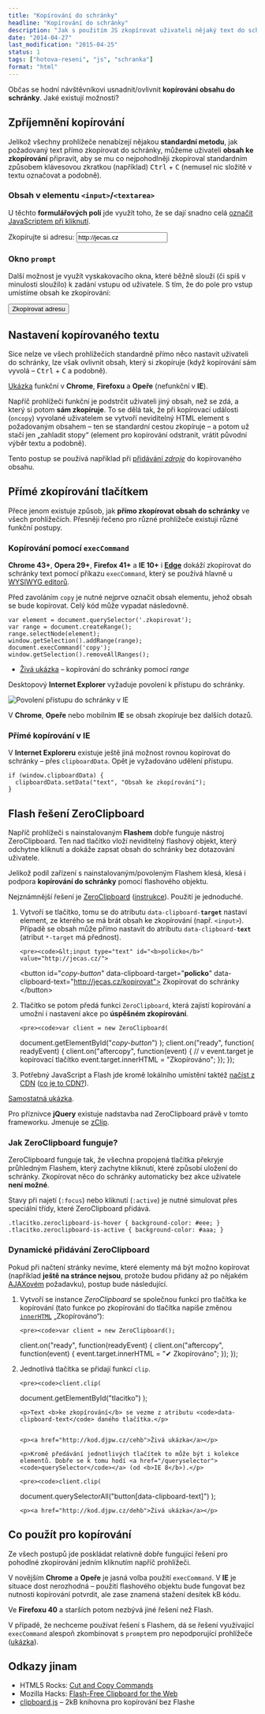 ```yaml
---
title: "Kopírování do schránky"
headline: "Kopírování do schránky"
description: "Jak s použitím JS zkopírovat uživateli nějaký text do schránky."
date: "2014-04-27"
last_modification: "2015-04-25"
status: 1
tags: ["hotova-reseni", "js", "schranka"]
format: "html"
---
```


<p>Občas se hodní návštěvníkovi usnadnit/ovlivnit <b>kopírování obsahu do schránky</b>. Jaké existují možnosti?</p>

<h2 id="zprijemneni">Zpříjemnění kopírování</h2>

<p>Jelikož všechny prohlížeče nenabízejí nějakou <b>standardní metodu</b>, jak požadovaný text přímo zkopírovat do schránky, můžeme uživateli <b>obsah ke zkopírování</b> připravit, aby se mu co nejpohodlněji zkopíroval standardním způsobem klávesovou zkratkou (například) <kbd>Ctrl</kbd> + <kbd>C</kbd> (nemusel nic složitě v textu označovat a podobně).</p>

<h3 id="input-textarea">Obsah v elementu <code>&lt;input></code>/<code>&lt;textarea></code></h3>

<p>U těchto <b>formulářových polí</b> jde využít toho, že se dají snadno celá <a href="/oznaceni-textu">označit JavaScriptem při kliknutí</a>.</p>

<div class="live">
  <label>
    Zkopírujte si adresu: 
    <input onclick="this.select()" value="http://jecas.cz">
  </label>
</div>

<h3 id="prompt">Okno <code>prompt</code></h3>

<p>Další možnost je využít vyskakovacího okna, které běžně slouží (či spíš v minulosti sloužilo) k zadání vstupu od uživatele. S tím, že do pole pro vstup umístíme obsah ke zkopírování:</p>

<div class="live">
  <script>
    function kopirovat(text) {
      prompt("Zkopírujte si URL:", text); 
    }
  </script>
  <button 
    onclick="kopirovat('http://jecas.cz')">
    Zkopírovat adresu
  </button>  
</div>

<h2 id="zmena-textu">Nastavení kopírovaného textu</h2>

<p>Sice nelze ve všech prohlížečích standardně přímo něco nastavit uživateli do schránky, lze však ovlivnit obsah, který si zkopíruje (když kopírování sám vyvolá – <kbd>Ctrl</kbd> + <kbd>C</kbd> a podobně).</p>

<p><a href="http://kod.djpw.cz/qwcb">Ukázka</a> funkční v <b>Chrome</b>, <b>Firefoxu</b> a <b>Opeře</b> (nefunkční v <b>IE</b>).</p>

<p>Napříč prohlížeči funkční je podstrčit uživateli jiný obsah, než se zdá, a který si potom <b>sám zkopíruje</b>. To se dělá tak, že při kopírovací události (<code>oncopy</code>) vyvolané uživatelem se vytvoří neviditelný HTML element s požadovaným obsahem – ten se standardní cestou zkopíruje – a potom už stačí jen „zahladit stopy“ (element pro kopírování odstranit, vrátit původní výběr textu a podobně).</p>

<p>Tento postup se používá například při <a href="http://diskuse.jakpsatweb.cz/?action=vthread&forum=8&topic=118171">přidávání <i>zdroje</i></a> do kopírovaného obsahu.</p>




<h2 id="tlacitko">Přímé zkopírování tlačítkem</h2>

<p>Přece jenom existuje způsob, jak <b>přímo zkopírovat obsah do schránky</b> ve všech prohlížečích. Přesněji řečeno pro různé prohlížeče existují různé funkční postupy.</p>




<h3 id="execcommand">Kopírování pomocí <code>execCommand</code></h3>

<p><b>Chrome 43+</b>, <b>Opera 29+</b>, <b>Firefox 41+</b> a <b>IE 10+</b> i <a href="/microsoft-edge"><b>Edge</b></a> dokáží zkopírovat do schránky text pomocí příkazu <code>execCommand</code>, který se používá hlavně u <a href="/vlastni-wysiwyg">WYSIWYG editorů</a>.</p>


<p>Před zavoláním <code>copy</code> je nutné nejprve označit obsah elementu, jehož obsah se bude kopírovat. Celý kód může vypadat následovně.</p>

<pre><code>var element = document.querySelector('.zkopirovat');  
var range = document.createRange();  
range.selectNode(element);  
window.getSelection().addRange(range);  
document.execCommand('copy');
window.getSelection().removeAllRanges(); </code></pre>








<div class="external-content">
  <ul>
    <li><a href="http://kod.djpw.cz/homb">Živá ukázka</a> – kopírování do schránky pomocí <i>range</i></li>
  </ul>
</div>

<p>Desktopový <b>Internet Explorer</b> vyžaduje povolení k přístupu do schránky.</p>

<p><img src="/files/kopirovat/kopirovani-ie.png" alt="Povolení přístupu do schránky v IE" class="border"></p>










<p>V <b>Chrome</b>, <b>Opeře</b> nebo mobilním <b>IE</b> se obsah zkopíruje bez dalších dotazů.</p>



<h3 id="ie">Přímé kopírování v IE</h3>



<p>V <b>Internet Exploreru</b> existuje ještě jiná možnost rovnou kopírovat do schránky – přes <code>clipboardData</code>. Opět je vyžadováno udělení přístupu.</p>

<pre><code>if (window.clipboardData) {
  clipboardData.setData("text", "Obsah ke zkopírování");    
}</code></pre>



<h2 id="zeroclipboard">Flash řešení ZeroClipboard</h2>

<p>Napříč prohlížeči s nainstalovaným <b>Flashem</b> dobře funguje nástroj ZeroClipboard. Ten nad tlačítko vloží neviditelný flashový objekt, který odchytne kliknutí a dokáže zapsat obsah do schránky bez dotazování uživatele.</p>

<p>Jelikož podíl zařízení s nainstalovaným/povoleným Flashem klesá, klesá i podpora <b>kopírování do schránky</b> pomocí flashového objektu.</p>

<p>Nejznámnější řešení je <a href="http://zeroclipboard.org/">ZeroClipboard</a> (<a href="https://github.com/zeroclipboard/zeroclipboard/blob/master/docs/instructions.md">instrukce</a>). Použití je jednoduché.</p>

<ol>
  
  <li>
    <p>Vytvoří se tlačítko, tomu se do atributu <code>data-clipboard-<b>target</b></code> nastaví element, ze kterého se má brát obsah ke zkopírování (např. <code>&lt;input></code>). Případě se obsah může přímo nastavit do atributu <code>data-clipboard-<b>text</b></code> (atribut <code>*-target</code> má přednost).</p>
    
    <pre><code>&lt;input type="text" id="<b>policko</b>" value="http://jecas.cz/">
&lt;button 
    id="<i>copy-button</i>" 
    data-clipboard-target="<b>policko</b>" 
    data-clipboard-text="http://jecas.cz/kopirovat">
    Zkopírovat do schránky
&lt;/button></code></pre>
    
  </li>
  
  
  
  
  
  
  <li>    
    <p>Tlačítko se potom předá funkci <code>ZeroClipboard</code>, která zajistí kopírování a umožní i nastavení akce po <b>úspěšném zkopírování</b>.</p>
    
    <pre><code>var client = new ZeroClipboard(
  document.getElementById("<i>copy-button</i>")
);
client.on("ready", function( readyEvent) {
  client.on("aftercopy", function(event) {
    // v event.target je kopírovací tlačítko
    event.target.innerHTML = "Zkopírováno";
  });
});</code></pre>
  </li>
  
  
  
  
  
  
  
  
  <li>Potřebný JavaScript a Flash jde kromě lokálního umístění taktéž <a href="http://cdnjs.com/libraries/zeroclipboard/">načíst z CDN</a> (<a href="/cdn">co je to CDN?</a>).</li>
</ol>

<p><a href="http://kod.djpw.cz/rwcb">Samostatná ukázka</a>.</p>

<p>Pro příznivce <b>jQuery</b> existuje nadstavba nad ZeroClipboard právě v tomto frameworku. Jmenuje se <a href="http://www.steamdev.com/zclip/">zClip</a>.</p>



<h3 id="jak">Jak ZeroClipboard funguje?</h3>

<p>ZeroClipboard funguje tak, že všechna propojená tlačítka překryje průhledným Flashem, který zachytne kliknutí, které způsobí uložení do schránky. Zkopírovat něco do schránky automaticky bez akce uživatele <b>není možné</b>.</p>

<p>Stavy při najetí (<code>:focus</code>) nebo kliknutí (<code>:active</code>) je nutné simulovat přes speciální třídy, které ZeroClipboard přidává.</p>

<pre><code>.tlacitko.zeroclipboard-is-hover { background-color: #eee; }
.tlacitko.zeroclipboard-is-active { background-color: #aaa; }</code></pre>





<h3 id="dynamicke">Dynamické přidávání ZeroClipboard</h3>

<p>Pokud při načtení stránky nevíme, které elementy má být možno kopírovat (například <b>ještě na stránce nejsou</b>, protože budou přidány až po nějakém <a href="/ajax">AJAXovém</a> požadavku), postup bude následující.</p>

<ol>
  <li>
    <p>Vytvoří se instance <i>ZeroClipboard</i> se společnou funkcí pro tlačítka ke kopírování (tato funkce po zkopírování do tlačítka napíše změnou <a href="/innerhtml"><code>innerHTML</code></a> „Zkopírováno“):</p>
    
    <pre><code>var client = new ZeroClipboard();
client.on("ready", function(readyEvent) {
  client.on("aftercopy", function(event) {
    event.target.innerHTML = "✔ Zkopírováno";
  });
});	</code></pre>
  </li>
  
  
  
  
  <li>
    <p>Jednotlivá tlačítka se přidají funkcí <code>clip</code>.</p>
    
    <pre><code>client.clip(
  document.getElementById("tlacitko")
);</code></pre>
    
    <p>Text <b>ke zkopírování</b> se vezme z atributu <code>data-clipboard-text</code> daného tlačítka.</p>
    
    
    <p><a href="http://kod.djpw.cz/cehb">Živá ukázka</a></p>
    
    <p>Kromě předávání jednotlivých tlačítek to může být i kolekce elementů. Dobře se k tomu hodí <a href="/queryselector"><code>querySelector</code></a> (od <b>IE 8</b>).</p>
    
    <pre><code>client.clip(
  document.querySelectorAll("button[data-clipboard-text]")
);</code></pre>
    
    <p><a href="http://kod.djpw.cz/dehb">Živá ukázka</a></p>
  </li>
</ol>







<h2 id="pouzit">Co použít pro kopírování</h2>

<p>Ze všech postupů jde poskládat relativně dobře fungující řešení pro pohodlné zkopírování jedním kliknutím napříč prohlížeči.</p>

<p>V novějším <b>Chrome</b> a <b>Opeře</b> je jasná volba použití <code>execCommand</code>. V <b>IE</b> je situace dost nerozhodná – použití flashového objektu bude fungovat bez nutnosti kopírování potvrdit, ale zase znamená stažení desítek kB kódu.</p>

<p>Ve <b>Firefoxu 40</b> a starších potom nezbývá jiné řešení než Flash.</p>

<p>V případě, že nechceme používat řešení s Flashem, dá se řešení využívající <code>execCommand</code> alespoň zkombinovat s <code>prompt</code>em pro nepodporující prohlížeče (<a href="http://kod.djpw.cz/etmb">ukázka</a>).</p>


<h2 id="odkazy">Odkazy jinam</h2>

<ul>
  <li>HTML5 Rocks: <a href="http://updates.html5rocks.com/2015/04/cut-and-copy-commands">Cut and Copy Commands</a></li>
  
  <li>Mozilla Hacks: <a href="https://hacks.mozilla.org/2015/09/flash-free-clipboard-for-the-web/">Flash-Free Clipboard for the Web</a></li>
  
  <li><a href="http://zenorocha.github.io/clipboard.js/">clipboard.js</a> – 2kB knihovna pro kopírování bez Flashe</li>
</ul>